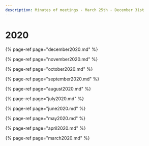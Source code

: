 ```yaml
---
description: Minutes of meetings - March 25th - December 31st
---
```


# 2020

{% page-ref page="december2020.md" %}

{% page-ref page="november2020.md" %}

{% page-ref page="october2020.md" %}

{% page-ref page="september2020.md" %}

{% page-ref page="august2020.md" %}

{% page-ref page="july2020.md" %}

{% page-ref page="june2020.md" %}

{% page-ref page="may2020.md" %}

{% page-ref page="april2020.md" %}

{% page-ref page="march2020.md" %}



